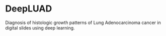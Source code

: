 # DeepLUAD
Diagnosis of histologic growth patterns of Lung Adenocarcinoma cancer in digital slides using deep learning.
